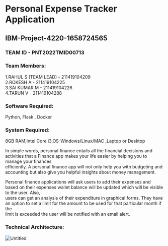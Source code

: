 # Personal Expense Tracker Application

## IBM-Project-4220-1658724565

### TEAM ID - PNT2022TMID00713

### Team Members:

1.RAHUL S (TEAM LEAD) - 211419104209 <br>
2.ROKESH A - 211419104225<br>
3.SAI KUMAR M - 211419104226<br>
4.TARUN V - 211419104288<br>



### Software Required:<br>
Python, Flask , Docker<br>

### System Required:<br>
8GB RAM,Intel Core i3,OS-Windows/Linux/MAC ,Laptop or Desktop<br>

In simple words, personal finance entails all the financial decisions and activities that a Finance app makes your life easier by helping you to manage your finances<br> efficiently. A personal finance app will not only help you with budgeting and accounting but also give you helpful insights about money management.<br>


Personal finance applications will ask users to add their expenses and based on their expenses wallet balance will be updated which will be visible to the user.  Also,<br> users can get an analysis of their expenditure in graphical forms. They have an option to set a limit for the amount to be used for that particular month if the <br>limit is exceeded the user will be notified with an email alert.<br>

### Technical Architecture:<br>

![Untitled](https://user-images.githubusercontent.com/88611813/197340639-b595544d-3854-45b2-b586-80e46a6ac54d.png)

